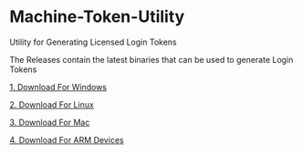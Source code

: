 # Machine-Token-Utility
Utility for Generating Licensed Login Tokens 

The Releases contain the latest binaries that can be used to generate Login Tokens

[1. Download For Windows](https://github.com/HexaEightTeam/Machine-Token-Utility/releases/download/prod/win-x64.zip)

[2. Download For Linux](https://github.com/HexaEightTeam/Machine-Token-Utility/releases/download/prod/linux-64.zip)

[3. Download For Mac](https://github.com/HexaEightTeam/Machine-Token-Utility/releases/download/prod/osx-64.zip)

[4. Download For ARM Devices](https://github.com/HexaEightTeam/Machine-Token-Utility/releases/download/prod/arm-x64.zip)

